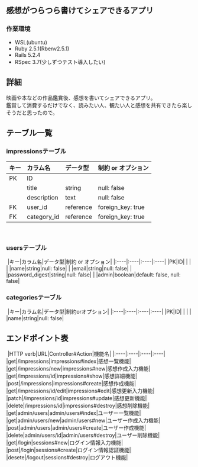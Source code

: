 ## 感想がつらつら書けてシェアできるアプリ
### 作業環境
- WSL(ubuntu)
- Ruby 2.5.1(Rbenv2.5.1)
- Rails 5.2.4
- RSpec 3.7(少しずつテスト導入したい)  
  
## 詳細
映画や本などの作品鑑賞後、感想を書いてシェアできるアプリ。  
鑑賞して消費するだけでなく、読みたい人、観たい人と感想を共有できたら楽しそうだと思ったので。  
## テーブル一覧
### impressionsテーブル

|キー|カラム名|データ型|制約 or オプション|
|:----|:----|:----|:----|
|PK|ID| | |
| |title|string|null: false|
| |description|text|null: false|
|FK|user_id|reference|foreign_key: true|
|FK|category_id|reference|foreign_key: true|
​
​
### usersテーブル
​
|キー|カラム名|データ型|制約 or オプション|
|:----|:----|:----|:----|
|PK|ID| | |
| |name|string|null: false|
| |email|string|null: false|
| |password_digest|string|null: false|
| |admin|boolean|default: false, null: false|
​
### categoriesテーブル
​
|キー|カラム名|データ型|制約orオプション|
|:----|:----|:----|:----|
|PK|ID| | |
| |name|string|null: false|
​
## エンドポイント表
​
|HTTP verb|URL|Controller#Action|機能名|
|:----|:----|:----|:----|
|get|/impressions|impressions#index|感想一覧機能|
|get|/impressions/new|impressions#new|感想作成入力機能|
|get|/impressions/id|impressions#show|感想詳細機能|
|post|/impressions|impressions#create|感想作成機能|
|get|/impressions/id/edit|impressions#edit|感想更新入力機能|
|patch|/impressions/id|impressions#update|感想更新機能|
|delete|/impressions/id|impressions#destroy|感想削除機能|
|get|admin/users|admin/users#index|ユーザー一覧機能|
|get|admin/users/new|admin/users#new|ユーザー作成入力機能|
|post|admin/users|admin/users#create|ユーザー作成機能|
|delete|admin/users/id|admin/users#destroy|ユーザー削除機能|
|get|/login|sessions#new|ログイン情報入力機能|
|post|/login|sessions#create|ログイン情報認証機能|
|desete|/logout|sessions#destroy|ログアウト機能|
​
